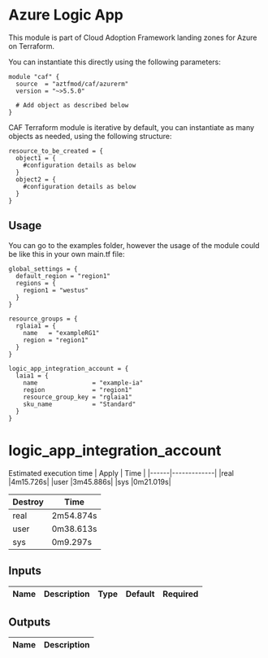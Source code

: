 # Azure Logic App

This module is part of Cloud Adoption Framework landing zones for Azure on Terraform.

You can instantiate this directly using the following parameters:

```hcl
module "caf" {
  source  = "aztfmod/caf/azurerm"
  version = "~>5.5.0"

  # Add object as described below
}
```

CAF Terraform module is iterative by default, you can instantiate as many objects as needed, using the following structure:

```hcl
resource_to_be_created = {
  object1 = {
    #configuration details as below
  }
  object2 = {
    #configuration details as below
  }
}
```



## Usage
You can go to the examples folder, however the usage of the module could be like this in your own main.tf file:

```hcl
global_settings = {
  default_region = "region1"
  regions = {
    region1 = "westus"
  }
}

resource_groups = {
  rglaia1 = {
    name   = "exampleRG1"
    region = "region1"
  }
}

logic_app_integration_account = {
  laia1 = {
    name               = "example-ia"
    region             = "region1"
    resource_group_key = "rglaia1"
    sku_name           = "Standard"
  }
}
```
# logic_app_integration_account
Estimated execution time
|    Apply    |  Time     |
|------|-------------|
|real    |4m15.726s|
|user    |3m45.886s|
|sys     |0m21.019s|

| Destroy|  Time     |
|------|-------------|
|real    |2m54.874s|
|user    |0m38.613s|
|sys     |0m9.297s|


## Inputs
| Name | Description | Type | Default | Required |
|------|-------------|------|---------|:--------:|


## Outputs
| Name | Description |
|------|-------------|

